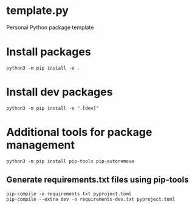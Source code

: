 # template.py
Personal Python package template

# Install packages
```
python3 -m pip install -e .
```

# Install dev packages
```
python3 -m pip install -e ".[dev]"
```

# Additional tools for package management
```
python3 -m pip install pip-tools pip-autoremove
```

## Generate requirements.txt files using pip-tools
```
pip-compile -o requirements.txt pyproject.toml
pip-compile --extra dev -o requirements-dev.txt pyproject.toml
```
